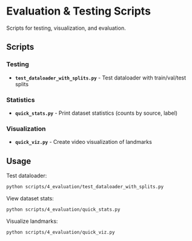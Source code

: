 # Evaluation & Testing Scripts

Scripts for testing, visualization, and evaluation.

## Scripts

### Testing
- **`test_dataloader_with_splits.py`** - Test dataloader with train/val/test splits

### Statistics
- **`quick_stats.py`** - Print dataset statistics (counts by source, label)

### Visualization
- **`quick_viz.py`** - Create video visualization of landmarks

## Usage

Test dataloader:
```bash
python scripts/4_evaluation/test_dataloader_with_splits.py
```

View dataset stats:
```bash
python scripts/4_evaluation/quick_stats.py
```

Visualize landmarks:
```bash
python scripts/4_evaluation/quick_viz.py
```
